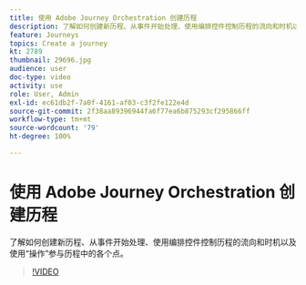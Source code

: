 ```yaml
---
title: 使用 Adobe Journey Orchestration 创建历程
description: 了解如何创建新历程、从事件开始处理、使用编排控件控制历程的流向和时机以及使用“操作”参与历程中的各个阶段。
feature: Journeys
topics: Create a journey
kt: 2789
thumbnail: 29696.jpg
audience: user
doc-type: video
activity: use
role: User, Admin
exl-id: ec61db2f-7a0f-4161-af03-c3f2fe122e4d
source-git-commit: 2f38aa89396944fa6f77ea6b875293cf295866ff
workflow-type: tm+mt
source-wordcount: '79'
ht-degree: 100%

---
```



# 使用 Adobe Journey Orchestration 创建历程

了解如何创建新历程、从事件开始处理、使用编排控件控制历程的流向和时机以及使用“操作”参与历程中的各个点。

>[!VIDEO](https://video.tv.adobe.com/v/29696?quality=12)

